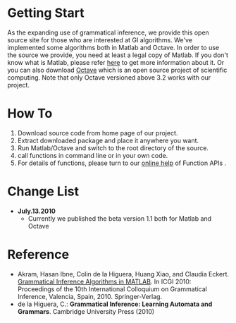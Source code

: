 

# Getting Start #
As the expanding use of grammatical inference, we provide this open source site for those who are interested at GI algorithms.
We've implemented some algorithms both in Matlab and Octave. In order to use the source we provide, you need at least a legal copy of Matlab. If you don't know what is Matlab, please refer [here](http://www.mathworks.com/products/matlab/) to get more information about it. Or you can also download [Octave](http://www.gnu.org/software/octave/) which is an open source project of scientific computing. Note that only Octave versioned above 3.2 works with our project.
# How To #
  1. Download source code from home page of our project.
  1. Extract downloaded package and place it anywhere you want.
  1. Run Matlab/Octave and switch to the root directory of the source.
  1. call functions in command line or in your own code.
  1. For details of functions, please turn to our [online help](Manpage.md) of Function APIs .
# Change List #
  * **July.13.2010**
    * Currently we published the beta version 1.1 both for Matlab and Octave
# Reference #
  * Akram, Hasan Ibne, Colin de la Higuera, Huang Xiao, and Claudia Eckert. [Grammatical Inference Algorithms in MATLAB](http://www.sec.in.tum.de/assets/Uploads/MATLABGILib2.pdf). In ICGI 2010: Proceedings of the 10th International Colloquium on Grammatical Inference, Valencia, Spain, 2010. Springer-Verlag.
  * de la Higuera, C.: **Grammatical Inference: Learning Automata and Grammars**. Cambridge University Press (2010)
